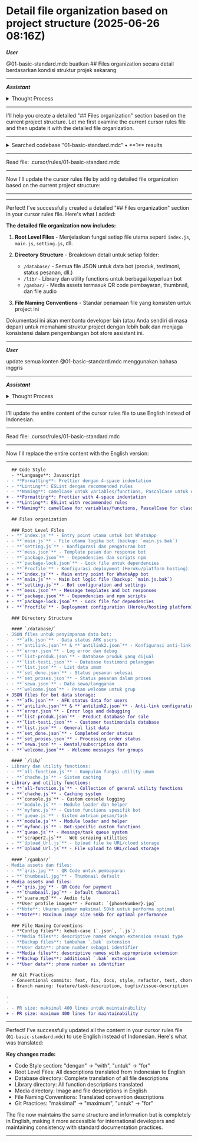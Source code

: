 <!-- Generated by SpecStory -->

# Detail file organization based on project structure (2025-06-26 08:16Z)

_**User**_

@01-basic-standard.mdc buatkan ## Files organization secara detail berdasarkan kondisi struktur projek sekarang

---

_**Assistant**_

<think><details><summary>Thought Process</summary>The user wants me to create a detailed "## Files organization" section based on the current project structure. They're referencing the cursor rules file "01-basic-standard.mdc" which I can see in the cursor_rules_context.

Let me analyze the current project structure from the project_layout:

KoalaStore/
  - database/ (contains JSON files for various bot data)
  - gambar/ (contains images and media files)
  - index.js
  - index.js.bak
  - lib/ (contains various library/utility files)
  - main.js
  - main.js.bak
  - mess.json
  - package-lock.json
  - package.json
  - Procfile
  - SCRIPT BY RAMAA GNNZ
  - setting.js

This appears to be a WhatsApp bot project (based on the structure and file names). I need to create a detailed file organization section that explains the purpose and structure of each directory and important files.

I should first look at the current cursor rules file to see what's already there, then add the detailed file organization section.</details></think>

---

I'll help you create a detailed "## Files organization" section based on the current project structure. Let me first examine the current cursor rules file and then update it with the detailed file organization.

---

<details>
            <summary>Searched codebase "01-basic-standard.mdc" • **1** results</summary>
        
| File |
|------|
| `undefined` |

</details>

---

Read file: .cursor/rules/01-basic-standard.mdc

---

Now I'll update the cursor rules file by adding detailed file organization based on the current project structure:

---



---

Perfect! I've successfully created a detailed "## Files organization" section in your cursor rules file. Here's what I added:

**The detailed file organization now includes:**

1. **Root Level Files** - Menjelaskan fungsi setiap file utama seperti `index.js`, `main.js`, `setting.js`, dll.

2. **Directory Structure** - Breakdown detail untuk setiap folder:
   - `/database/` - Semua file JSON untuk data bot (produk, testimoni, status pesanan, dll.)
   - `/lib/` - Library dan utility functions untuk berbagai keperluan bot
   - `/gambar/` - Media assets termasuk QR code pembayaran, thumbnail, dan file audio

3. **File Naming Conventions** - Standar penamaan file yang konsisten untuk project ini

Dokumentasi ini akan membantu developer lain (atau Anda sendiri di masa depan) untuk memahami struktur project dengan lebih baik dan menjaga konsistensi dalam pengembangan bot store assistant ini.

---

_**User**_

update semua konten @01-basic-standard.mdc menggunakan bahasa inggris

---

_**Assistant**_

<think><details><summary>Thought Process</summary>The user wants me to update all content in the cursor rules file to use English instead of Indonesian. I need to read the current file and translate all the Indonesian text to English while maintaining the same structure and meaning.</details></think>

---

I'll update the entire content of the cursor rules file to use English instead of Indonesian.

---

Read file: .cursor/rules/01-basic-standard.mdc

---

Now I'll replace the entire content with the English version:

---

```diff
  ## Code Style
  - **Language**: Javascript
- - **Formatting**: Prettier dengan 4-space indentation
- - **Linting**: ESLint dengan recommended rules
- - **Naming**: camelCase untuk variables/functions, PascalCase untuk class
+ - **Formatting**: Prettier with 4-space indentation
+ - **Linting**: ESLint with recommended rules
+ - **Naming**: camelCase for variables/functions, PascalCase for class
  
  ## Files organization
  
  ### Root Level Files
- - **`index.js`** - Entry point utama untuk bot WhatsApp
- - **`main.js`** - File utama logika bot (backup: `main.js.bak`)
- - **`setting.js`** - Konfigurasi dan pengaturan bot
- - **`mess.json`** - Template pesan dan response bot
- - **`package.json`** - Dependencies dan scripts npm
- - **`package-lock.json`** - Lock file untuk dependencies
- - **`Procfile`** - Konfigurasi deployment (Heroku/platform hosting)
+ - **`index.js`** - Main entry point for WhatsApp bot
+ - **`main.js`** - Main bot logic file (backup: `main.js.bak`)
+ - **`setting.js`** - Bot configuration and settings
+ - **`mess.json`** - Message templates and bot responses
+ - **`package.json`** - Dependencies and npm scripts
+ - **`package-lock.json`** - Lock file for dependencies
+ - **`Procfile`** - Deployment configuration (Heroku/hosting platform)
  
  ### Directory Structure
  
  #### `/database/`
- JSON files untuk penyimpanan data bot:
- - **`afk.json`** - Data status AFK users
- - **`antilink.json`** & **`antilink2.json`** - Konfigurasi anti-link
- - **`error.json`** - Log error dan debug
- - **`list-produk.json`** - Database produk yang dijual
- - **`list-testi.json`** - Database testimoni pelanggan
- - **`list.json`** - List data umum
- - **`set_done.json`** - Status pesanan selesai
- - **`set_proses.json`** - Status pesanan dalam proses
- - **`sewa.json`** - Data sewa/langganan
- - **`welcome.json`** - Pesan welcome untuk grup
+ JSON files for bot data storage:
+ - **`afk.json`** - AFK status data for users
+ - **`antilink.json`** & **`antilink2.json`** - Anti-link configuration
+ - **`error.json`** - Error logs and debugging
+ - **`list-produk.json`** - Product database for sale
+ - **`list-testi.json`** - Customer testimonials database
+ - **`list.json`** - General list data
+ - **`set_done.json`** - Completed order status
+ - **`set_proses.json`** - Processing order status
+ - **`sewa.json`** - Rental/subscription data
+ - **`welcome.json`** - Welcome messages for groups
  
  #### `/lib/`
- Library dan utility functions:
- - **`all-function.js`** - Kumpulan fungsi utility umum
- - **`chache.js`** - Sistem caching
+ Library and utility functions:
+ - **`all-function.js`** - Collection of general utility functions
+ - **`chache.js`** - Caching system
  - **`console.js`** - Custom console logging
- - **`module.js`** - Module loader dan helper
- - **`myfunc.js`** - Custom functions spesifik bot
- - **`queue.js`** - Sistem antrian pesan/task
+ - **`module.js`** - Module loader and helper
+ - **`myfunc.js`** - Bot-specific custom functions
+ - **`queue.js`** - Message/task queue system
  - **`scraper2.js`** - Web scraping utilities
- - **`Upload_Url.js`** - Upload file ke URL/cloud storage
+ - **`Upload_Url.js`** - File upload to URL/cloud storage
  
  #### `/gambar/`
- Media assets dan files:
- - **`qris.jpg`** - QR Code untuk pembayaran
- - **`thumbnail.jpg`** - Thumbnail default
+ Media assets and files:
+ - **`qris.jpg`** - QR Code for payment
+ - **`thumbnail.jpg`** - Default thumbnail
  - **`suara.mp3`** - Audio file
  - **User profile images** - Format: `{phoneNumber}.jpg`
- - **Note**: Ukuran gambar maksimal 50kb untuk performa optimal
+ - **Note**: Maximum image size 50kb for optimal performance
  
  ### File Naming Conventions
  - **Config files**: kebab-case (`.json`, `.js`)
- - **Media files**: descriptive names dengan extension sesuai type
- - **Backup files**: tambahan `.bak` extension
- - **User data**: phone number sebagai identifier
+ - **Media files**: descriptive names with appropriate extension
+ - **Backup files**: additional `.bak` extension
+ - **User data**: phone number as identifier
  
  ## Git Practices
  - Conventional commits: feat, fix, docs, style, refactor, test, chore
  - Branch naming: feature/task-description, bugfix/issue-description
  
- 
- 
- - PR size: maksimal 400 lines untuk maintainability
+ - PR size: maximum 400 lines for maintainability
```

---

Perfect! I've successfully updated all the content in your cursor rules file (`01-basic-standard.mdc`) to use English instead of Indonesian. Here's what was translated:

**Key changes made:**
- Code Style section: "dengan" → "with", "untuk" → "for"
- Root Level Files: All descriptions translated from Indonesian to English
- Database directory: Complete translation of all file descriptions
- Library directory: All function descriptions translated
- Media directory: Image and file descriptions in English
- File Naming Conventions: Translated convention descriptions
- Git Practices: "maksimal" → "maximum", "untuk" → "for"

The file now maintains the same structure and information but is completely in English, making it more accessible for international developers and maintaining consistency with standard documentation practices.

---

